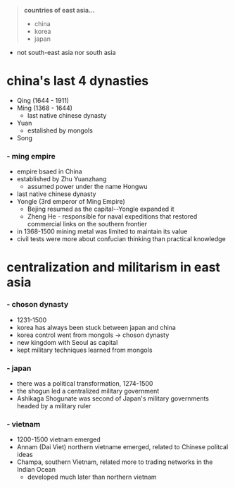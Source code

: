 > **countries of east asia...**
> - china
> - korea
> - japan

* not south-east asia nor south asia

# china's last 4 dynasties
* Qing (1644 - 1911)
* Ming (1368 - 1644)
	* last native chinese dynasty
* Yuan
	* estalished by mongols
* Song

### - ming empire
* empire bsaed in China
* established by Zhu Yuanzhang
	* assumed power under the name Hongwu
* last native chinese dynasty
* Yongle (3rd emperor of Ming Empire)
	* Bejing resumed as the capital--Yongle expanded it
	* Zheng He - responsible for naval expeditions that restored commercial links on the southern frontier
* in 1368-1500 mining metal was limited to maintain its value
* civil tests were more about confucian thinking than practical knowledge

# centralization and militarism in east asia

### - choson dynasty
* 1231-1500
* korea has always been stuck between japan and china
* korea control went from mongols -> choson dynasty
* new kingdom with Seoul as capital
* kept military techniques learned from mongols

### - japan
* there was a political transformation, 1274-1500
* the shogun led a centralized military government
* Ashikaga Shogunate was second of Japan's military governments headed by a military ruler

### - vietnam
* 1200-1500 vietnam emerged
* Annam (Dai Viet) northern vietname emerged, related to Chinese politcal ideas
* Champa, southern Vietnam, related more to trading networks in the Indian Ocean
	* developed much later than northern vietnam